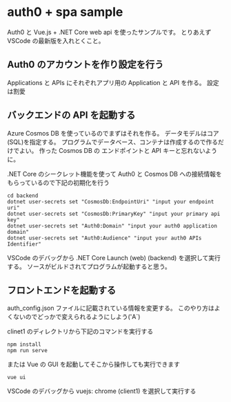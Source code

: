 # auth0 + spa sample

Auth0 と Vue.js + .NET Core web api を使ったサンプルです。
とりあえず VSCode の最新版を入れとくこと。

## Auth0 のアカウントを作り設定を行う

Applications と APIs にそれぞれアプリ用の Application と API を作る。
設定は割愛

## バックエンドの API を起動する

Azure Cosmos DB を使っているのでまずはそれを作る。
データモデルはコア(SQL)を指定する。
プログラムでデータベース、コンテナは作成するので作るだけでよい。
作った Cosmos DB の エンドポイントと API キーと忘れないように。

.NET Core のシークレット機能を使って Auth0 と Cosmos DB への接続情報をもらっているので下記の初期化を行う

```
cd backend
dotnet user-secrets set "CosmosDb:EndpointUri" "input your endpoint uri"
dotnet user-secrets set "CosmosDb:PrimaryKey" "input your primary api key"
dotnet user-secrets set "Auth0:Domain" "input your auth0 application domain"
dotnet user-secrets set "Auth0:Audience" "input your auth0 APIs Identifier"
```

VSCode のデバッグから .NET Core Launch (web) (backend) を選択して実行する。
ソースがビルドされてプログラムが起動すると思う。

## フロントエンドを起動する

auth_config.json ファイルに記載されている情報を変更する。
このやり方はよくないのでどっかで変えられるようにしよう('A`)

clinet1 のディレクトリから下記のコマンドを実行する

```
npm install
npm run serve
```

または Vue の GUI を起動してそこから操作しても実行できます
```
vue ui
```

VSCode のデバッグから vuejs: chrome (client1) を選択して実行する
